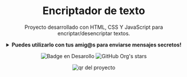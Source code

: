 
<h1 align="center">Encriptador de texto</h1>



<div align="center">
  <p>Proyecto desarrollado con HTML, CSS Y JavaScript para encriptar/desencriptar textos.</p>

  <details>
    <summary><b>Puedes utilizarlo con tus amig@s para enviarse mensajes secretos!</b></summary>
  </details>

   ![Badge en Desarollo](https://img.shields.io/badge/STATUS-EN%20DESAROLLO-green) ![GitHub Org's stars](https://img.shields.io/github/stars/camilafernanda?style=social)

  ![qr del proyecto](https://github.com/Leyo68/Encriptador-de-texto/assets/71055467/d509a444-887e-4f09-9efd-b422a4c0bbbc)
</div>
